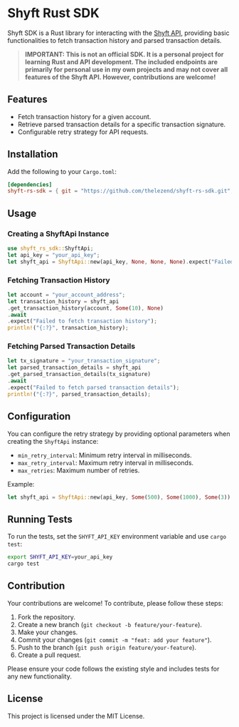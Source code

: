 # Shyft Rust SDK

Shyft SDK is a Rust library for interacting with the [Shyft API](https://docs.shyft.to/), providing basic functionalities to fetch transaction history and parsed transaction details.

> **IMPORTANT: This is not an official SDK. It is a personal project for learning Rust and API development. The included endpoints are primarily for personal use in my own projects and may not cover all features of the Shyft API. However, contributions are welcome!**

## Features

- Fetch transaction history for a given account.
- Retrieve parsed transaction details for a specific transaction signature.
- Configurable retry strategy for API requests.

## Installation

Add the following to your `Cargo.toml`:

```toml
[dependencies]
shyft-rs-sdk = { git = "https://github.com/thelezend/shyft-rs-sdk.git", branch = "main"}
```

## Usage

### Creating a ShyftApi Instance

```rust
use shyft_rs_sdk::ShyftApi;
let api_key = "your_api_key";
let shyft_api = ShyftApi::new(api_key, None, None, None).expect("Failed to create ShyftApi");
```

### Fetching Transaction History

```rust
let account = "your_account_address";
let transaction_history = shyft_api
.get_transaction_history(account, Some(10), None)
.await
.expect("Failed to fetch transaction history");
println!("{:?}", transaction_history);
```

### Fetching Parsed Transaction Details

```rust
let tx_signature = "your_transaction_signature";
let parsed_transaction_details = shyft_api
.get_parsed_transaction_details(tx_signature)
.await
.expect("Failed to fetch parsed transaction details");
println!("{:?}", parsed_transaction_details);
```

## Configuration

You can configure the retry strategy by providing optional parameters when creating the `ShyftApi` instance:

- `min_retry_interval`: Minimum retry interval in milliseconds.
- `max_retry_interval`: Maximum retry interval in milliseconds.
- `max_retries`: Maximum number of retries.

Example:

```rust
let shyft_api = ShyftApi::new(api_key, Some(500), Some(1000), Some(3)).expect("Failed to create ShyftApi");
```

## Running Tests

To run the tests, set the `SHYFT_API_KEY` environment variable and use `cargo test`:

```sh
export SHYFT_API_KEY=your_api_key
cargo test
```

## Contribution

Your contributions are welcome! To contribute, please follow these steps:

1. Fork the repository.
2. Create a new branch (`git checkout -b feature/your-feature`).
3. Make your changes.
4. Commit your changes (`git commit -m "feat: add your feature"`).
5. Push to the branch (`git push origin feature/your-feature`).
6. Create a pull request.

Please ensure your code follows the existing style and includes tests for any new functionality.

## License

This project is licensed under the MIT License.
